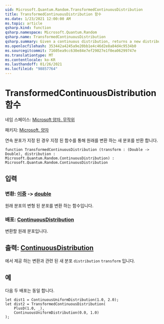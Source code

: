 ```yaml
---
uid: Microsoft.Quantum.Random.TransformedContinuousDistribution
title: TransformedContinuousDistribution 함수
ms.date: 1/23/2021 12:00:00 AM
ms.topic: article
qsharp.kind: function
qsharp.namespace: Microsoft.Quantum.Random
qsharp.name: TransformedContinuousDistribution
qsharp.summary: Given a continuous distribution, returns a new distribution that transforms the original by a given function.
ms.openlocfilehash: 353442a4245a9e20bb1e4c46d2e8a84d4c9534b0
ms.sourcegitcommit: 71605ea9cc630e84e7ef29027e1f0ea06299747e
ms.translationtype: MT
ms.contentlocale: ko-KR
ms.lasthandoff: 01/26/2021
ms.locfileid: "98857764"
---
```

# <a name="transformedcontinuousdistribution-function"></a>TransformedContinuousDistribution 함수

네임 스페이스: [Microsoft 양자. 무작위](xref:Microsoft.Quantum.Random)

패키지: [Microsoft. 양자](https://nuget.org/packages/Microsoft.Quantum.QSharp.Core)


연속 분포가 지정 된 경우 지정 된 함수를 통해 원래를 변환 하는 새 분포를 반환 합니다.

```qsharp
function TransformedContinuousDistribution (transform : (Double -> Double), distribution : Microsoft.Quantum.Random.ContinuousDistribution) : Microsoft.Quantum.Random.ContinuousDistribution
```


## <a name="input"></a>입력

### <a name="transform--double---double"></a>변환: [이중](xref:microsoft.quantum.lang-ref.double) -> [double](xref:microsoft.quantum.lang-ref.double)

원래 분포의 변형 된 분포를 변환 하는 함수입니다.


### <a name="distribution--continuousdistribution"></a>배포: [ContinuousDistribution](xref:Microsoft.Quantum.Random.ContinuousDistribution)

변환할 원래 분포입니다.



## <a name="output--continuousdistribution"></a>출력: [ContinuousDistribution](xref:Microsoft.Quantum.Random.ContinuousDistribution)

에서 제공 하는 변환과 관련 된 새 분포 `distribution` `transform` 입니다.

## <a name="example"></a>예

다음 두 배포는 동일 합니다.

```qsharp
let dist1 = ContinuousUniformDistribution(1.0, 2.0);
let dist2 = TransformedContinuousDistribution(
    PlusD(1.0, _),
    ContinuousUniformDistribution(0.0, 1.0)
);
```